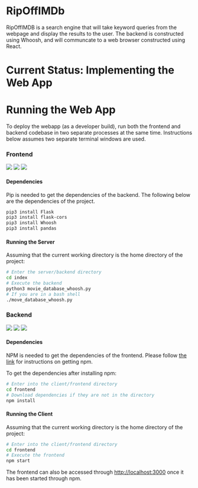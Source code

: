 # RipOffIMDb

RipOffIMDB is a search engine that will take keyword queries from the webpage
and display the results to the user. The backend is constructed using Whoosh,
and will communcate to a web browser constructed using React.

# Current Status: Implementing the Web App 

# Running the Web App

To deploy the webapp (as a developer build), run both the frontend and backend
codebase in two separate processes at the same time. Instructions below assumes
two separate terminal windows are used.
### Frontend

[<img src="https://img.shields.io/badge/python%20-%2314354C.svg?&style=for-the-badge&logo=python&logoColor=white"/>](https://www.python.org/) [<img src="https://img.shields.io/badge/flask%20-%23000.svg?&style=for-the-badge&logo=flask&logoColor=white"/>](https://flask.palletsprojects.com/en/1.1.x/) [<img src="https://img.shields.io/badge/pandas%20-%23150458.svg?&style=for-the-badge&logo=pandas&logoColor=white"/>](https://pandas.pydata.org/)

#### Dependencies

Pip is needed to get the dependencies of the backend. The following below are the 
dependencies of the project. 

```bash
pip3 install Flask
pip3 install flask-cors
pip3 install Whoosh
pip3 install pandas
```

#### Running the Server

Assuming that the current working directory is the home directory of the project:

```bash
# Enter the server/backend directory
cd index
# Execute the backend
python3 movie_database_whoosh.py
# If you are in a bash shell
./move_database_whoosh.py
```

### Backend

[<img src="https://img.shields.io/badge/javascript%20-%23323330.svg?&style=for-the-badge&logo=javascript&logoColor=%23F7DF1E"/>](https://www.javascript.com/) [<img src="https://img.shields.io/badge/react%20-%2320232a.svg?&style=for-the-badge&logo=react&logoColor=%2361DAFB"/>](https://reactjs.org/) [<img src="https://img.shields.io/badge/material%20ui%20-%230081CB.svg?&style=for-the-badge&logo=material-ui&logoColor=white"/>](https://material-ui.com/)

#### Dependencies

NPM is needed to get the dependencies of the frontend. Please follow [the
link](https://www.npmjs.com/get-npm) for instructions on getting npm. 

To get the dependencies after installing npm:
```bash
# Enter into the client/frontend directory
cd frontend
# Download dependencies if they are not in the directory
npm install
```

#### Running the Client

Assuming that the current working directory is the home directory of the project:

```bash
# Enter into the client/frontend directory
cd frontend
# Execute the frontend
npm start
```

The frontend can also be accessed through [http://localhost:3000](http://localhost:3000) 
once it has been started through npm.

